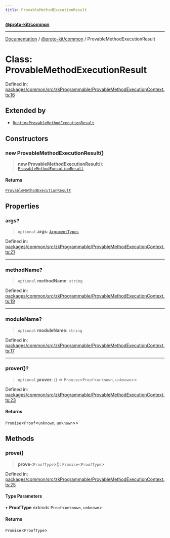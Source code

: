 ```yaml
---
title: ProvableMethodExecutionResult
---
```


[**@proto-kit/common**](../README.md)

***

[Documentation](../../../README.md) / [@proto-kit/common](../README.md) / ProvableMethodExecutionResult

# Class: ProvableMethodExecutionResult

Defined in: [packages/common/src/zkProgrammable/ProvableMethodExecutionContext.ts:16](https://github.com/proto-kit/framework/blob/28efa802e3737fc3b77339148b307ef7246f3ef1/packages/common/src/zkProgrammable/ProvableMethodExecutionContext.ts#L16)

## Extended by

- [`RuntimeProvableMethodExecutionResult`](../../protocol/classes/RuntimeProvableMethodExecutionResult.md)

## Constructors

### new ProvableMethodExecutionResult()

> **new ProvableMethodExecutionResult**(): [`ProvableMethodExecutionResult`](ProvableMethodExecutionResult.md)

#### Returns

[`ProvableMethodExecutionResult`](ProvableMethodExecutionResult.md)

## Properties

### args?

> `optional` **args**: [`ArgumentTypes`](../type-aliases/ArgumentTypes.md)

Defined in: [packages/common/src/zkProgrammable/ProvableMethodExecutionContext.ts:21](https://github.com/proto-kit/framework/blob/28efa802e3737fc3b77339148b307ef7246f3ef1/packages/common/src/zkProgrammable/ProvableMethodExecutionContext.ts#L21)

***

### methodName?

> `optional` **methodName**: `string`

Defined in: [packages/common/src/zkProgrammable/ProvableMethodExecutionContext.ts:19](https://github.com/proto-kit/framework/blob/28efa802e3737fc3b77339148b307ef7246f3ef1/packages/common/src/zkProgrammable/ProvableMethodExecutionContext.ts#L19)

***

### moduleName?

> `optional` **moduleName**: `string`

Defined in: [packages/common/src/zkProgrammable/ProvableMethodExecutionContext.ts:17](https://github.com/proto-kit/framework/blob/28efa802e3737fc3b77339148b307ef7246f3ef1/packages/common/src/zkProgrammable/ProvableMethodExecutionContext.ts#L17)

***

### prover()?

> `optional` **prover**: () => `Promise`\<`Proof`\<`unknown`, `unknown`\>\>

Defined in: [packages/common/src/zkProgrammable/ProvableMethodExecutionContext.ts:23](https://github.com/proto-kit/framework/blob/28efa802e3737fc3b77339148b307ef7246f3ef1/packages/common/src/zkProgrammable/ProvableMethodExecutionContext.ts#L23)

#### Returns

`Promise`\<`Proof`\<`unknown`, `unknown`\>\>

## Methods

### prove()

> **prove**\<`ProofType`\>(): `Promise`\<`ProofType`\>

Defined in: [packages/common/src/zkProgrammable/ProvableMethodExecutionContext.ts:25](https://github.com/proto-kit/framework/blob/28efa802e3737fc3b77339148b307ef7246f3ef1/packages/common/src/zkProgrammable/ProvableMethodExecutionContext.ts#L25)

#### Type Parameters

• **ProofType** *extends* `Proof`\<`unknown`, `unknown`\>

#### Returns

`Promise`\<`ProofType`\>
